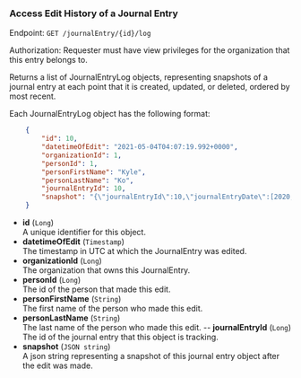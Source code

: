### Access Edit History of a Journal Entry
Endpoint: `GET /journalEntry/{id}/log`

Authorization: Requester must have view privileges for the organization that this entry belongs to. 

Returns a list of JournalEntryLog objects, representing snapshots of a journal entry at each point that it is created, updated, or deleted, ordered by most recent.

Each JournalEntryLog object has the following format:
```json
    {
        "id": 10,
        "datetimeOfEdit": "2021-05-04T04:07:19.992+0000",
        "organizationId": 1,
        "personId": 1,
        "personFirstName": "Kyle",
        "personLastName": "Ko",
        "journalEntryId": 10,
        "snapshot": "{\"journalEntryId\":10,\"journalEntryDate\":[2020,11,30],\"description\":\"Paid salary for the month of November $7,500\",\"personId\":1,\"organizationId\":1,\"lineItems\":[{\"accountId\":18,\"accountName\":\"Payroll\",\"amount\":7500,\"description\":\"Paid salary expense for November\",\"journalEntryId\":10,\"journalEntryDate\":[2020,11,30],\"isCredit\":false,\"lineItemId\":20,\"accountSubtypeId\":29,\"accountTypeId\":5},{\"accountId\":1,\"accountName\":\"Cash\",\"amount\":7500,\"description\":\"Paid salary expense for November\",\"journalEntryId\":10,\"journalEntryDate\":[2020,11,30],\"isCredit\":true,\"lineItemId\":21,\"accountSubtypeId\":1,\"accountTypeId\":1}],\"deleted\":false}"
    }
```

- **id** (`Long`) <br/>
A unique identifier for this object.
- **datetimeOfEdit** (`Timestamp`) <br/>
The timestamp in UTC at which the JournalEntry was edited.
- **organizationId** (`Long`)<br/>
The organization that owns this JournalEntry.
- **personId** (`Long`)<br/>
The id of the person that made this edit.
- **personFirstName** (`String`)<br/>
The first name of the person who made this edit.
- **personLastName** (`String`)<br/>
The last name of the person who made this edit.
-- **journalEntryId** (`Long`)<br/>
The id of the journal entry that this object is tracking.
- **snapshot** (`JSON string`)<br/>
A json string representing a snapshot of this journal entry object after the edit was made.



